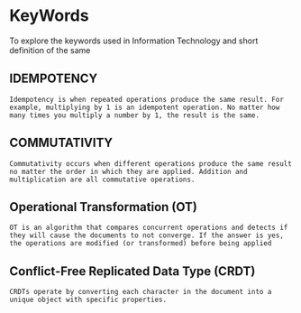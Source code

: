 # KeyWords
To explore the keywords used in Information Technology and short definition of the same


## IDEMPOTENCY

    Idempotency is when repeated operations produce the same result. For example, multiplying by 1 is an idempotent operation. No matter how many times you multiply a number by 1, the result is the same.

## COMMUTATIVITY
    Commutativity occurs when different operations produce the same result no matter the order in which they are applied. Addition and multiplication are all commutative operations.

## Operational Transformation (OT)
    OT is an algorithm that compares concurrent operations and detects if they will cause the documents to not converge. If the answer is yes, the operations are modified (or transformed) before being applied
    
## Conflict-Free Replicated Data Type (CRDT)
    CRDTs operate by converting each character in the document into a unique object with specific properties.

